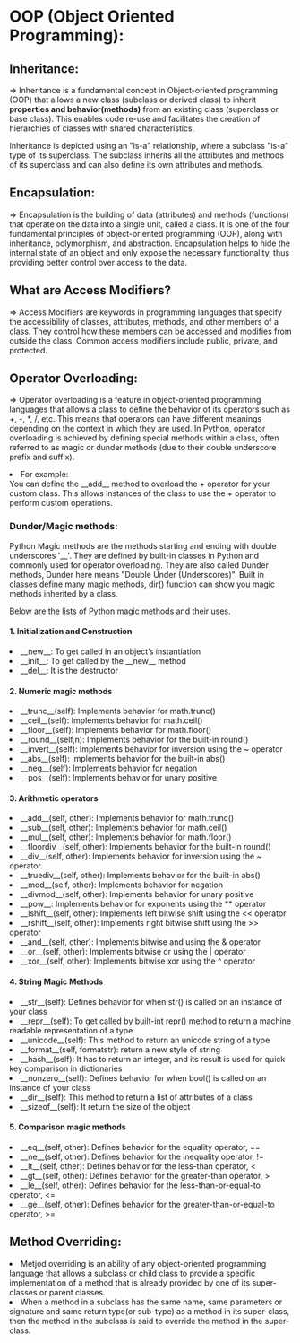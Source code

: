 # OOP (Object Oriented Programming):
## Inheritance: 
  => Inheritance is a fundamental concept in Object-oriented programming (OOP) that allows a new class (subclass or derived class) to inherit <b>properties and 
  behavior(methods)</b> from an existing class (superclass or base class). This enables code re-use and facilitates the creation of hierarchies of classes with shared
  characteristics.

  Inheritance is depicted using an "is-a" relationship, where a subclass "is-a" type of its superclass. The subclass inherits all the attributes and methods of its 
  superclass and can also define its own attributes and methods.
  

## Encapsulation:
=> Encapsulation is the building of data (attributes) and methods (functions) that operate on the data into a single
unit, called a class. It is one of the four fundamental principles of object-oriented programming (OOP), along with
inheritance, polymorphism, and abstraction. Encapsulation helps to hide the internal state of an object and only expose the necessary functionality, thus providing better control over access to the data.


## What are Access Modifiers?
=> Access Modifiers are keywords in programming languages that specify the accessibility of classes, attributes, methods, and other members of a class. They control how these members can be accessed and modifies from outside the class. Common access modifiers include public, private, and protected.


## Operator Overloading:
=> Operator overloading is a feature in object-oriented programming languages that allows a class to define the behavior of its operators such as +, -, *, /, etc. This means that operators can have different meanings depending on the context in which they are used. In Python, operator overloading is achieved by defining special methods within a class, often referred to as magic or dunder methods (due to their double underscore prefix and suffix).

<li>For example:</li>
You can define the __add__ method to overload the + operator for your custom class. This allows instances of the class to use the + operator to perform custom operations.

### Dunder/Magic methods:
Python Magic methods are the methods starting and ending with double underscores '__'. They are defined by built-in classes in Python and commonly used for operator overloading. 
They are also called Dunder methods, Dunder here means "Double Under (Underscores)".
Built in classes define many magic methods, dir() function can show you magic methods inherited by a class.

Below are the lists of Python magic methods and their uses.

#### 1. Initialization and Construction
<li>__new__: To get called in an object’s instantiation</li>
<li>__init__: To get called by the __new__ method</li>
<li>__del__: It is the destructor</li>

#### 2. Numeric magic methods
<li>__trunc__(self): Implements behavior for math.trunc()</li>
<li>__ceil__(self): Implements behavior for math.ceil()</li>
<li>__floor__(self): Implements behavior for math.floor()</li>
<li>__round__(self,n): Implements behavior for the built-in round()</li>
<li>__invert__(self): Implements behavior for inversion using the ~ operator</li>
<li>__abs__(self): Implements behavior for the built-in abs()</li>
<li>__neg__(self): Implements behavior for negation</li>
<li>__pos__(self): Implements behavior for unary positive </li>

#### 3. Arithmetic operators
<li>__add__(self, other): Implements behavior for math.trunc()</li>
<li>__sub__(self, other): Implements behavior for math.ceil()</li>
<li>__mul__(self, other): Implements behavior for math.floor()</li>
<li>__floordiv__(self, other): Implements behavior for the built-in round()</li>
<li>__div__(self, other): Implements behavior for inversion using the ~ operator.</li>
<li>__truediv__(self, other): Implements behavior for the built-in abs()</li>
<li>__mod__(self, other): Implements behavior for negation</li>
<li>__divmod__(self, other): Implements behavior for unary positive</li>
<li>__pow__: Implements behavior for exponents using the ** operator</li>
<li>__lshift__(self, other): Implements left bitwise shift using the << operator</li>
<li>__rshift__(self, other): Implements right bitwise shift using the >> operator</li>
<li>__and__(self, other): Implements bitwise and using the & operator</li>
<li>__or__(self, other): Implements bitwise or using the | operator</li>
<li>__xor__(self, other): Implements bitwise xor using the ^ operator</li>

#### 4. String Magic Methods
<li>__str__(self): Defines behavior for when str() is called on an instance of your class</li>
<li>__repr__(self): To get called by built-int repr() method to return a machine readable representation of a type</li>
<li>__unicode__(self): This method to return an unicode string of a type</li>
<li>__format__(self, formatstr): return a new style of string</li>
<li>__hash__(self): It has to return an integer, and its result is used for quick key comparison in dictionaries</li>
<li>__nonzero__(self): Defines behavior for when bool() is called on an instance of your class</li>
<li>__dir__(self): This method to return a list of attributes of a class</li>
<li>__sizeof__(self): It return the size of the object</li>

#### 5. Comparison magic methods
<li>__eq__(self, other): Defines behavior for the equality operator, ==</li>
<li>__ne__(self, other): Defines behavior for the inequality operator, !=</li>
<li>__lt__(self, other): Defines behavior for the less-than operator, <</li>
<li>__gt__(self, other): Defines behavior for the greater-than operator, ></li>
<li>__le__(self, other): Defines behavior for the less-than-or-equal-to operator, <=</li>
<li>__ge__(self, other): Defines behavior for the greater-than-or-equal-to operator, >=</li>

## Method Overriding:
<li>Metjod overriding is an ability of any object-oriented programming language that allows a subclass or child class to provide a specific implementation of a method that is already provided by one of its super-classes or parent classes. 
</li>
<li>When a method in a subclass has the same name, same parameters or signature and same return type(or sub-type) as a method in its super-class, then the method in the subclass is said to override the method in the super-class.</li>

